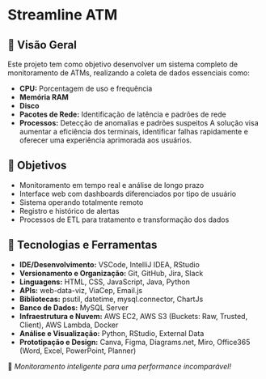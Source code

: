 # Streamline ATM 

## 📌 Visão Geral
Este projeto tem como objetivo desenvolver um sistema completo de monitoramento de ATMs, realizando a coleta de dados essenciais como:
- **CPU:** Porcentagem de uso e frequência
- **Memória RAM**
- **Disco**
- **Pacotes de Rede:** Identificação de latência e padrões de rede
- **Processos:** Detecção de anomalias e padrões suspeitos
A solução visa aumentar a eficiência dos terminais, identificar falhas rapidamente e oferecer uma experiência aprimorada aos usuários.

## 🎯 Objetivos
- Monitoramento em tempo real e análise de longo prazo
- Interface web com dashboards diferenciados por tipo de usuário
- Sistema operando totalmente remoto
- Registro e histórico de alertas
- Processos de ETL para tratamento e transformação dos dados

## 🧰 Tecnologias e Ferramentas
- **IDE/Desenvolvimento:** VSCode, IntelliJ IDEA, RStudio
- **Versionamento e Organização:** Git, GitHub, Jira, Slack
- **Linguagens:** HTML, CSS, JavaScript, Java, Python
- **APIs:** web-data-viz, ViaCep, Email.js
- **Bibliotecas:** psutil, datetime, mysql.connector, ChartJs
- **Banco de Dados:** MySQL Server
- **Infraestrutura e Nuvem:** AWS EC2, AWS S3 (Buckets: Raw, Trusted, Client), AWS Lambda, Docker
- **Análise e Visualização:** Python, RStudio, External Data
- **Prototipação e Design:** Canva, Figma, Diagrams.net, Miro, Office365 (Word, Excel, PowerPoint, Planner)

🚀 *Monitoramento inteligente para uma performance incomparável!*
